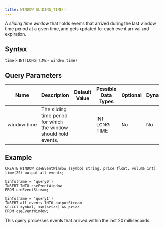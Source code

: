 ```yaml
---
title: WINDOW SLIDING_TIME() 
---
```


A _sliding time window_ that holds events that arrived during the last window time period at a given time, and gets updated for each event arrival and expiration.

## Syntax

    time(<INT|LONG|TIME> window.time)

## Query Parameters

| Name        | Description           | Default Value | Possible Data Types | Optional | Dynamic |
|-------------|-----------------------|---------------|---------------------|----------|---------|
| window.time | The sliding time period for which the window should hold events. |               | INT LONG TIME       | No       | No      |

## Example

    CREATE WINDOW cseEventWindow (symbol string, price float, volume int) time(20) output all events;

    @info(name = 'query0')
    INSERT INTO cseEventWindow
    FROM cseEventStream;

    @info(name = 'query1')
    INSERT all events INTO outputStream 
    SELECT symbol, sum(price) AS price
    FROM cseEventWindow;

This query processes events that arrived within the last 20 milliseconds.

